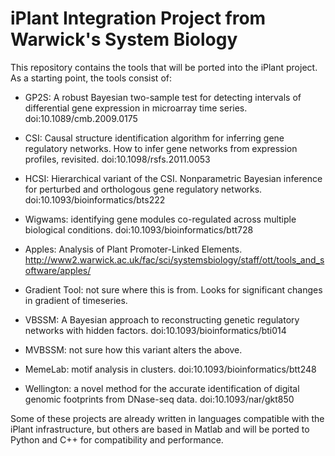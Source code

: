 # iPlant Integration Project from Warwick's System Biology #

This repository contains the tools that will be ported into the iPlant
project.  As a starting point, the tools consist of:

* GP2S: A robust Bayesian two-sample test for detecting intervals of
  differential gene expression in microarray time series.
  doi:10.1089/cmb.2009.0175

* CSI: Causal structure identification algorithm for inferring gene
  regulatory networks.  How to infer gene networks from expression
  profiles, revisited. doi:10.1098/rsfs.2011.0053

* HCSI: Hierarchical variant of the CSI.  Nonparametric Bayesian
  inference for perturbed and orthologous gene regulatory
  networks. doi:10.1093/bioinformatics/bts222

* Wigwams: identifying gene modules co-regulated across multiple
  biological conditions. doi:10.1093/bioinformatics/btt728

* Apples: Analysis of Plant Promoter-Linked Elements.  http://www2.warwick.ac.uk/fac/sci/systemsbiology/staff/ott/tools_and_software/apples/

* Gradient Tool: not sure where this is from.  Looks for significant
changes in gradient of timeseries.

* VBSSM: A Bayesian approach to reconstructing genetic regulatory
  networks with hidden factors.  doi:10.1093/bioinformatics/bti014

* MVBSSM: not sure how this variant alters the above.

* MemeLab: motif analysis in clusters.
  doi:10.1093/bioinformatics/btt248

* Wellington: a novel method for the accurate identification of
  digital genomic footprints from DNase-seq data.
  doi:10.1093/nar/gkt850

Some of these projects are already written in languages compatible
with the iPlant infrastructure, but others are based in Matlab and
will be ported to Python and C++ for compatibility and performance.

